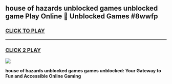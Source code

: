 
## house of hazards unblocked games unblocked game Play Online 👋 Unblocked Games #8wwfp
<h3>
<a href="https://premium.freeplayer.one?title=house_of_hazards_unblocked_games&ref=21F">CLICK TO PLAY</a></h3>
<hr>

<h3>
<a href="https://premium.freeplayer.one?title=house_of_hazards_unblocked_games&ref=21F">CLICK 2 PLAY</a>
  
</h3>

<a href="https://premium.freeplayer.one?title=house_of_hazards_unblocked_games&ref=21F/"><img src="https://clearcache.store/games.png"></a>


**house of hazards unblocked games games unblocked: Your Gateway to Fun and Accessible Online Gaming**
